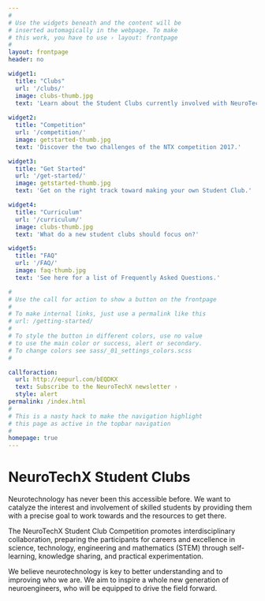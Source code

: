 ```yaml
---
#
# Use the widgets beneath and the content will be
# inserted automagically in the webpage. To make
# this work, you have to use › layout: frontpage
#
layout: frontpage
header: no

widget1:
  title: "Clubs"
  url: '/clubs/'
  image: clubs-thumb.jpg
  text: 'Learn about the Student Clubs currently involved with NeuroTechX.'
  
widget2:
  title: "Competition"
  url: '/competition/'
  image: getstarted-thumb.jpg
  text: 'Discover the two challenges of the NTX competition 2017.'

widget3:
  title: "Get Started"
  url: '/get-started/'
  image: getstarted-thumb.jpg
  text: 'Get on the right track toward making your own Student Club.'

widget4:
  title: "Curriculum"
  url: '/curriculum/'
  image: clubs-thumb.jpg
  text: 'What do a new student clubs should focus on?'

widget5:
  title: "FAQ"
  url: '/FAQ/'
  image: faq-thumb.jpg
  text: 'See here for a list of Frequently Asked Questions.'

#
# Use the call for action to show a button on the frontpage
#
# To make internal links, just use a permalink like this
# url: /getting-started/
#
# To style the button in different colors, use no value
# to use the main color or success, alert or secondary.
# To change colors see sass/_01_settings_colors.scss
#

callforaction:
  url: http://eepurl.com/bEQDKX
  text: Subscribe to the NeuroTechX newsletter ›
  style: alert
permalink: /index.html
#
# This is a nasty hack to make the navigation highlight
# this page as active in the topbar navigation
#
homepage: true
---
```


# NeuroTechX Student Clubs

Neurotechnology has never been this accessible before. We want to catalyze the interest and involvement of skilled students by providing them with a precise goal to work towards and the resources to get there.

The NeuroTechX Student Club Competition promotes interdisciplinary collaboration, preparing the participants for careers and excellence in science, technology, engineering and mathematics (STEM) through self-learning, knowledge sharing, and practical experimentation.

We believe neurotechnology is key to better understanding and to improving who we are. We aim to inspire a whole new generation of neuroengineers, who will be equipped to drive the field forward.
